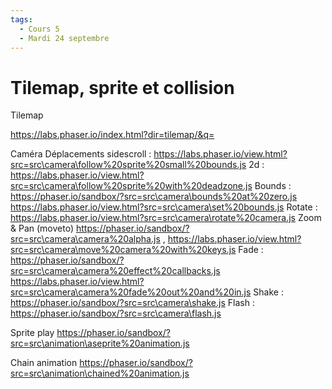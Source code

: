 ```yaml
---
tags:
  - Cours 5
  - Mardi 24 septembre
---
```


# Tilemap, sprite et collision

Tilemap

https://labs.phaser.io/index.html?dir=tilemap/&q=

Caméra
Déplacements
  sidescroll : https://labs.phaser.io/view.html?src=src\camera\follow%20sprite%20small%20bounds.js
  2d : https://labs.phaser.io/view.html?src=src\camera\follow%20sprite%20with%20deadzone.js
Bounds : https://phaser.io/sandbox/?src=src\camera\bounds%20at%20zero.js
        https://labs.phaser.io/view.html?src=src\camera\set%20bounds.js
Rotate : https://labs.phaser.io/view.html?src=src\camera\rotate%20camera.js
Zoom & Pan (moveto) https://phaser.io/sandbox/?src=src\camera\camera%20alpha.js , https://labs.phaser.io/view.html?src=src\camera\move%20camera%20with%20keys.js
Fade : https://phaser.io/sandbox/?src=src\camera\camera%20effect%20callbacks.js
        https://labs.phaser.io/view.html?src=src\camera\camera%20fade%20out%20and%20in.js
Shake : https://phaser.io/sandbox/?src=src\camera\shake.js
Flash : https://phaser.io/sandbox/?src=src\camera\flash.js


Sprite 
play
https://phaser.io/sandbox/?src=src\animation\aseprite%20animation.js



Chain animation 
https://phaser.io/sandbox/?src=src\animation\chained%20animation.js
